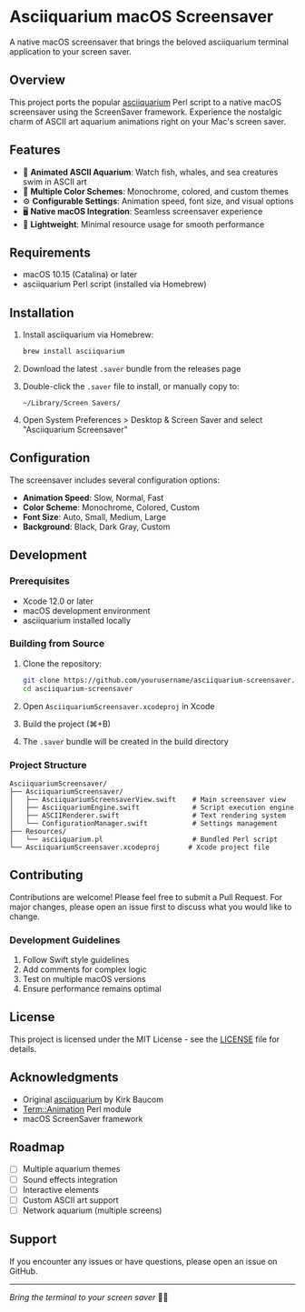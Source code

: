 # Asciiquarium macOS Screensaver

A native macOS screensaver that brings the beloved asciiquarium terminal application to your screen saver.

## Overview

This project ports the popular [asciiquarium](https://github.com/cmatsuoka/asciiquarium) Perl script to a native macOS screensaver using the ScreenSaver framework. Experience the nostalgic charm of ASCII art aquarium animations right on your Mac's screen saver.

## Features

- 🐠 **Animated ASCII Aquarium**: Watch fish, whales, and sea creatures swim in ASCII art
- 🎨 **Multiple Color Schemes**: Monochrome, colored, and custom themes
- ⚙️ **Configurable Settings**: Animation speed, font size, and visual options
- 🖥️ **Native macOS Integration**: Seamless screensaver experience
- 🚀 **Lightweight**: Minimal resource usage for smooth performance

## Requirements

- macOS 10.15 (Catalina) or later
- asciiquarium Perl script (installed via Homebrew)

## Installation

1. Install asciiquarium via Homebrew:
   ```bash
   brew install asciiquarium
   ```

2. Download the latest `.saver` bundle from the releases page

3. Double-click the `.saver` file to install, or manually copy to:
   ```
   ~/Library/Screen Savers/
   ```

4. Open System Preferences > Desktop & Screen Saver and select "Asciiquarium Screensaver"

## Configuration

The screensaver includes several configuration options:

- **Animation Speed**: Slow, Normal, Fast
- **Color Scheme**: Monochrome, Colored, Custom
- **Font Size**: Auto, Small, Medium, Large
- **Background**: Black, Dark Gray, Custom

## Development

### Prerequisites

- Xcode 12.0 or later
- macOS development environment
- asciiquarium installed locally

### Building from Source

1. Clone the repository:
   ```bash
   git clone https://github.com/yourusername/asciiquarium-screensaver.git
   cd asciiquarium-screensaver
   ```

2. Open `AsciiquariumScreensaver.xcodeproj` in Xcode

3. Build the project (⌘+B)

4. The `.saver` bundle will be created in the build directory

### Project Structure

```
AsciiquariumScreensaver/
├── AsciiquariumScreensaver/
│   ├── AsciiquariumScreensaverView.swift    # Main screensaver view
│   ├── AsciiquariumEngine.swift             # Script execution engine
│   ├── ASCIIRenderer.swift                  # Text rendering system
│   └── ConfigurationManager.swift           # Settings management
├── Resources/
│   └── asciiquarium.pl                      # Bundled Perl script
└── AsciiquariumScreensaver.xcodeproj       # Xcode project file
```

## Contributing

Contributions are welcome! Please feel free to submit a Pull Request. For major changes, please open an issue first to discuss what you would like to change.

### Development Guidelines

1. Follow Swift style guidelines
2. Add comments for complex logic
3. Test on multiple macOS versions
4. Ensure performance remains optimal

## License

This project is licensed under the MIT License - see the [LICENSE](LICENSE) file for details.

## Acknowledgments

- Original [asciiquarium](https://github.com/cmatsuoka/asciiquarium) by Kirk Baucom
- [Term::Animation](https://metacpan.org/pod/Term::Animation) Perl module
- macOS ScreenSaver framework

## Roadmap

- [ ] Multiple aquarium themes
- [ ] Sound effects integration
- [ ] Interactive elements
- [ ] Custom ASCII art support
- [ ] Network aquarium (multiple screens)

## Support

If you encounter any issues or have questions, please open an issue on GitHub.

---

*Bring the terminal to your screen saver* 🐠✨
